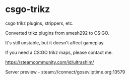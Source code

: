# csgo-trikz
csgo trikz plugins, strippers, etc.

Converted trikz plugins from smesh292 to CS:GO.

It's still unstable, but it doesn't affect gameplay.

If you need a CS:GO trikz maps, please contact me.

https://steamcommunity.com/id/ultrashim/

Server preview - steam://connect/gosev.iptime.org:13579
